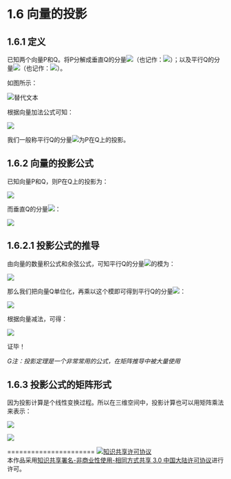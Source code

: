 # 1.6 向量的投影


## 1.6.1 定义
已知两个向量P和Q。将P分解成垂直Q的分量<img src="http://latex.codecogs.com/gif.latex?{P_\bot }">（也记作：<img src="http://latex.codecogs.com/gif.latex?$${proj_Q}P$$">）；以及平行Q的分量<img src="http://latex.codecogs.com/gif.latex?{P_\parallel }">（也记作：<img src="http://latex.codecogs.com/gif.latex?$${prep_Q}P$$">）。

如图所示：

![替代文本](pic/1-6-1.png "1-6-1.png")

根据向量加法公式可知：

<img src="http://latex.codecogs.com/gif.latex?P = {P_\bot } + {P_\parallel }">

我们一般称平行Q的分量<img src="http://latex.codecogs.com/gif.latex?{P_\parallel }">为P在Q上的投影。

## 1.6.2 向量的投影公式

已知向量P和Q，则P在Q上的投影为：

<img src="http://latex.codecogs.com/gif.latex?{P_\parallel } = \frac{{P \cdot Q}}{{{{\left| Q \right|}^2}}}Q">

而垂直Q的分量<img src="http://latex.codecogs.com/gif.latex?{P_\bot }">：

<img src="http://latex.codecogs.com/gif.latex?{P_ \bot } = P - \frac{{P \cdot Q}}{{{{\left| Q \right|}^2}}}Q">

## 1.6.2.1 投影公式的推导

由向量的数量积公式和余弦公式，可知平行Q的分量<img src="http://latex.codecogs.com/gif.latex?{P_\parallel }">的模为：

<img src="http://latex.codecogs.com/gif.latex?\left| {{P_\parallel }} \right| = \left| P \right|\cos \alpha  = \frac{{P \cdot Q}}{{\left| Q \right|}}">

那么我们把向量Q单位化，再乘以这个模即可得到平行Q的分量<img src="http://latex.codecogs.com/gif.latex?{P_\parallel }">：

<img src="http://latex.codecogs.com/gif.latex?{P_\parallel } = \frac{Q}{{\left| Q \right|}} \cdot \frac{{P \cdot Q}}{{\left| Q \right|}} = \frac{{P \cdot Q}}{{{{\left| Q \right|}^2}}}Q">

根据向量减法，可得：

<img src="http://latex.codecogs.com/gif.latex?{P_ \bot } = P - {P_\parallel } = P - \frac{{P \cdot Q}}{{{{\left| Q \right|}^2}}}Q">

证毕！

*G注：投影定理是一个非常常用的公式，在矩阵推导中被大量使用*

## 1.6.3 投影公式的矩阵形式

因为投影计算是个线性变换过程。所以在三维空间中，投影计算也可以用矩阵乘法来表示：

<img src="http://latex.codecogs.com/gif.latex? $${P_\parallel } = \frac{1}{{\left| Q \right|}}\left[ {\begin{array}{*{20}{c}}
{{Q^2}_x}&{{Q_x}{Q_y}}&{{Q_x}{Q_z}}\\
{{Q_x}{Q_y}}&{{Q^2}_y}&{{Q_y}{Q_z}}\\
{{Q_x}{Q_z}}&{{Q_y}{Q_z}}&{Q_z^2}
\end{array}} \right]\left[ {\begin{array}{*{20}{c}}
{{P_x}}\\
{{P_y}}\\
{{P_z}}
\end{array}} \right]$$ ">


<img src="http://latex.codecogs.com/gif.latex? $$P \bot  = \left[ {\begin{array}{*{20}{c}}
{{P_x}}\\
{{P_y}}\\
{{P_z}}
\end{array}} \right] - \frac{1}{{\left| Q \right|}}\left[ {\begin{array}{*{20}{c}}
{{Q^2}_x}&{{Q_x}{Q_y}}&{{Q_x}{Q_z}}\\
{{Q_x}{Q_y}}&{{Q^2}_y}&{{Q_y}{Q_z}}\\
{{Q_x}{Q_z}}&{{Q_y}{Q_z}}&{Q_z^2}
\end{array}} \right]\left[ {\begin{array}{*{20}{c}}
{{P_x}}\\
{{P_y}}\\
{{P_z}}
\end{array}} \right]$$ ">



======================
<a rel="license" href="http://creativecommons.org/licenses/by-nc-sa/3.0/cn/"><img alt="知识共享许可协议" style="border-width:0" src="https://i.creativecommons.org/l/by-nc-sa/3.0/cn/88x31.png" /></a><br />本作品采用<a rel="license" href="http://creativecommons.org/licenses/by-nc-sa/3.0/cn/">知识共享署名-非商业性使用-相同方式共享 3.0 中国大陆许可协议</a>进行许可。